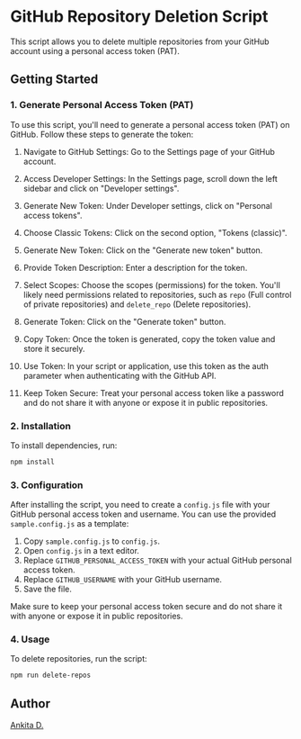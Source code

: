 # GitHub Repository Deletion Script

This script allows you to delete multiple repositories from your GitHub account using a personal access token (PAT).

## Getting Started

### 1. Generate Personal Access Token (PAT)

To use this script, you'll need to generate a personal access token (PAT) on GitHub. Follow these steps to generate the token:

1. Navigate to GitHub Settings: Go to the Settings page of your GitHub account.

2. Access Developer Settings: In the Settings page, scroll down the left sidebar and click on "Developer settings".

3. Generate New Token: Under Developer settings, click on "Personal access tokens".

4. Choose Classic Tokens: Click on the second option, "Tokens (classic)".

5. Generate New Token: Click on the "Generate new token" button.

6. Provide Token Description: Enter a description for the token.

7. Select Scopes: Choose the scopes (permissions) for the token. You'll likely need permissions related to repositories, such as `repo` (Full control of private repositories) and `delete_repo` (Delete repositories).

8. Generate Token: Click on the "Generate token" button.

9. Copy Token: Once the token is generated, copy the token value and store it securely.

10. Use Token: In your script or application, use this token as the auth parameter when authenticating with the GitHub API.

11. Keep Token Secure: Treat your personal access token like a password and do not share it with anyone or expose it in public repositories.

### 2. Installation

To install dependencies, run:

```bash
npm install
```

### 3. Configuration

After installing the script, you need to create a `config.js` file with your GitHub personal access token and username. You can use the provided `sample.config.js` as a template:

1. Copy `sample.config.js` to `config.js`.
2. Open `config.js` in a text editor.
3. Replace `GITHUB_PERSONAL_ACCESS_TOKEN` with your actual GitHub personal access token.
4. Replace `GITHUB_USERNAME` with your GitHub username.
5. Save the file.

Make sure to keep your personal access token secure and do not share it with anyone or expose it in public repositories.


### 4. Usage

To delete repositories, run the script:

```bash
npm run delete-repos
```


## Author

[Ankita D.](https://github.com/D-Ankita)